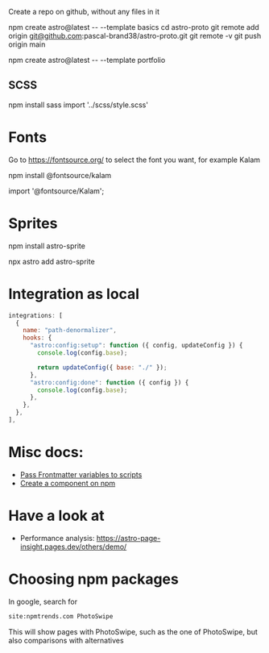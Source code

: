 Create a repo on github, without any files in it

npm create astro@latest -- --template basics
cd astro-proto
git remote add origin git@github.com:pascal-brand38/astro-proto.git
git remote -v
git push origin main



npm create astro@latest -- --template portfolio


## SCSS

npm install sass
import '../scss/style.scss'


# Fonts

Go to https://fontsource.org/ to select the font you want, for example Kalam

npm install @fontsource/kalam

import '@fontsource/Kalam';


# Sprites

npm install astro-sprite

npx astro add astro-sprite

# Integration as local

```js
integrations: [
  {
    name: "path-denormalizer",
    hooks: {
      "astro:config:setup": function ({ config, updateConfig }) {
        console.log(config.base);

        return updateConfig({ base: "./" });
      },
      "astro:config:done": function ({ config }) {
        console.log(config.base);
      },
    },
  },
],
```

# Misc docs:
* [Pass Frontmatter variables to scripts](https://docs.astro.build/en/guides/client-side-scripts/#pass-frontmatter-variables-to-scripts)
* [Create a component on npm](https://github.com/withastro/astro/tree/0ae1365533909b403eddcf77b47895c8e3f5dfb2/examples/component/packages/my-component)

# Have a look at

* Performance analysis: https://astro-page-insight.pages.dev/others/demo/

# Choosing npm packages

In google, search for
```bash
site:npmtrends.com PhotoSwipe
```

This will show pages with PhotoSwipe, such as the one of PhotoSwipe, but also comparisons with alternatives
